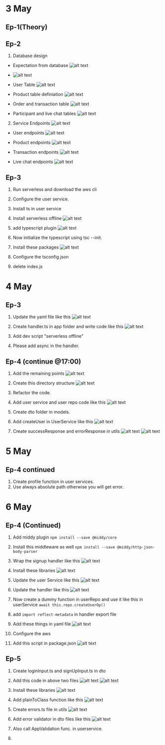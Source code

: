 # 3 May

## Ep-1(Theory)

## Ep-2

1. Database design

- Expectation from database
  ![alt text](image-13.png)
- ![alt text](image-14.png)

- User Table
  ![alt text](image-15.png)

- Product table definiation
  ![alt text](image-16.png)

- Order and transaction table
  ![alt text](image-17.png)

- Participant and live chat tables
  ![alt text](image-18.png)

2. Service Endpoints
   ![alt text](image-20.png)

- User endpoints
  ![alt text](image-21.png)

- Product endpoints
  ![alt text](image-22.png)

- Transaction endpoints
  ![alt text](image-23.png)

- Live chat endpoints
  ![alt text](image-24.png)

## Ep-3

1. Run serverless and download the aws cli
2. Configure the user service.
3. Install ts in user service
4. Install serverless offline
   ![alt text](image-25.png)
5. add typescript plugin
   ![alt text](image-26.png)

6. Now initialize the typescript using tsc --init.
7. Install these packages
   ![alt text](image-27.png)

8. Configure the tsconfig.json
9. delete index.js

# 4 May

## Ep-3

1. Update the yaml file like this
   ![alt text](image-28.png)

2. Create handler.ts in app folder and write code like this
   ![alt text](image-29.png)

3. Add dev script "serverless offline"
4. Please add async in the handler.

## Ep-4 (continue @17:00)

1. Add the remaining points
   ![alt text](image-30.png)

2. Create this directory structure
   ![alt text](image-31.png)

3. Refactor the code.
4. Add user service and user repo code like this
   ![alt text](image-32.png)

5. Create dto folder in models.
6. Add createUser in UserService like this
   ![alt text](image-33.png)

7. Create successResponse and errorResponse in utils
   ![alt text](image-34.png)
   ![alt text](image-35.png)

# 5 May

## Ep-4 continued

1. Create profile function in user services.
2. Use always absolute path otherwise you will get error.

# 6 May

## Ep-4 (Continued)

1. Add middy plugin `npm install --save @middy/core`
2. Install this middleware as well `npm install --save @middy/http-json-body-parser`
3. Wrap the signup handler like this
   ![alt text](image-36.png)
4. Install these libraries
   ![alt text](image-37.png)

5. Update the user Service like this
   ![alt text](image-38.png)

6. Update the handler like this
   ![alt text](image-39.png)

7. Now create a dummy function in userRepo and use it like this in userService `await this.repo.createUserOp()`
8. add `import reflect-metadata` in handler export file
9. Add these things in yaml file
   ![alt text](image-40.png)

10. Configure the aws
11. Add this script in package.json
    ![alt text](image-41.png)

## Ep-5

1. Create loginInput.ts and signUpInput.ts in dto
2. Add this code in above two files
   ![alt text](image-42.png)
   ![alt text](image-43.png)

3. Install these libraries
   ![alt text](image-44.png)

4. Add plainToClass function like this
   ![alt text](image-45.png)

5. Create errors.ts file in utils
   ![alt text](image-46.png)

6. Add error validator in dto files like this
   ![alt text](image-47.png)

7. Also call AppValidation func. in userservice.

8. 